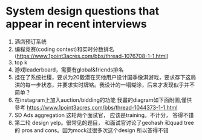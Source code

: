 # System design questions that appear in recent interviews
1. 酒店预订系统
2. 编程竞赛(coding contest)和实时分数排名(https://www.1point3acres.com/bbs/thread-1076708-1-1.html)
3. top k
4.  游戏leaderboard，需要有global&friends排名
1. 挂在了系统社稷，要求为20毅潜在买他用户设计国季像淇游戏，要求存下这局淇的每一步状态，并要求实时牌铭。我设计的一塌糊涂，后来才发现似乎并不简单？
2. 在instagram上加入auction/bidding的功能
我畫的diagram如下面附圖,僅供參考
https://www.1point3acres.com/bbs/thread-1044373-1-1.html
3.  SD
Ads aggregation
这轮两个面试官， 应该是training。不计分， 答得不错
4. 第二轮
design yelp。很常见的题目，
和面试官讨论了geohash 和quad tree的 pros
and cons。因为mock过很多次这个design 所以答得不错

